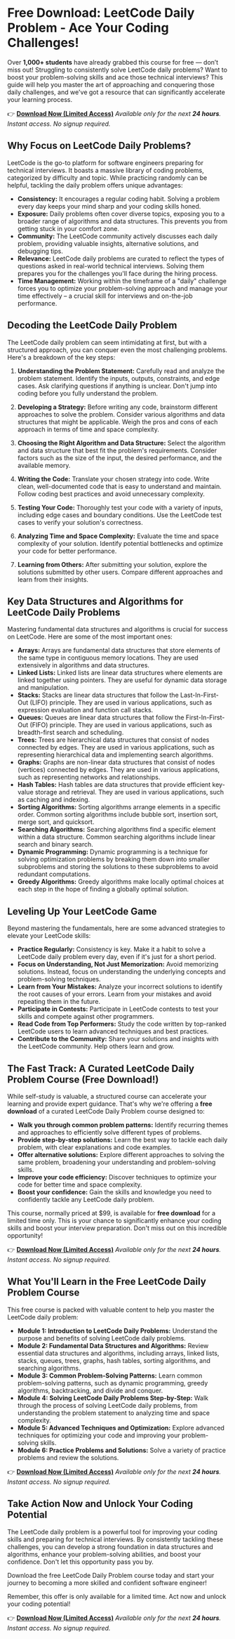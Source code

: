 # Free Download: LeetCode Daily Problem - Ace Your Coding Challenges!

Over **1,000+ students** have already grabbed this course for free — don’t miss out!
Struggling to consistently solve LeetCode daily problems? Want to boost your problem-solving skills and ace those technical interviews? This guide will help you master the art of approaching and conquering those daily challenges, and we've got a resource that can significantly accelerate your learning process.

👉 **[Download Now (Limited Access)](https://udemywork.com/leetcode-daily-problem)**
_Available only for the next **24 hours**. Instant access. No signup required._

## Why Focus on LeetCode Daily Problems?

LeetCode is the go-to platform for software engineers preparing for technical interviews. It boasts a massive library of coding problems, categorized by difficulty and topic. While practicing randomly can be helpful, tackling the daily problem offers unique advantages:

*   **Consistency:** It encourages a regular coding habit. Solving a problem every day keeps your mind sharp and your coding skills honed.
*   **Exposure:** Daily problems often cover diverse topics, exposing you to a broader range of algorithms and data structures. This prevents you from getting stuck in your comfort zone.
*   **Community:** The LeetCode community actively discusses each daily problem, providing valuable insights, alternative solutions, and debugging tips.
*   **Relevance:** LeetCode daily problems are curated to reflect the types of questions asked in real-world technical interviews. Solving them prepares you for the challenges you'll face during the hiring process.
*   **Time Management:** Working within the timeframe of a "daily" challenge forces you to optimize your problem-solving approach and manage your time effectively – a crucial skill for interviews and on-the-job performance.

## Decoding the LeetCode Daily Problem

The LeetCode daily problem can seem intimidating at first, but with a structured approach, you can conquer even the most challenging problems. Here's a breakdown of the key steps:

1.  **Understanding the Problem Statement:** Carefully read and analyze the problem statement. Identify the inputs, outputs, constraints, and edge cases. Ask clarifying questions if anything is unclear. Don't jump into coding before you fully understand the problem.

2.  **Developing a Strategy:** Before writing any code, brainstorm different approaches to solve the problem. Consider various algorithms and data structures that might be applicable. Weigh the pros and cons of each approach in terms of time and space complexity.

3.  **Choosing the Right Algorithm and Data Structure:** Select the algorithm and data structure that best fit the problem's requirements. Consider factors such as the size of the input, the desired performance, and the available memory.

4.  **Writing the Code:** Translate your chosen strategy into code. Write clean, well-documented code that is easy to understand and maintain. Follow coding best practices and avoid unnecessary complexity.

5.  **Testing Your Code:** Thoroughly test your code with a variety of inputs, including edge cases and boundary conditions. Use the LeetCode test cases to verify your solution's correctness.

6.  **Analyzing Time and Space Complexity:** Evaluate the time and space complexity of your solution. Identify potential bottlenecks and optimize your code for better performance.

7.  **Learning from Others:** After submitting your solution, explore the solutions submitted by other users. Compare different approaches and learn from their insights.

## Key Data Structures and Algorithms for LeetCode Daily Problems

Mastering fundamental data structures and algorithms is crucial for success on LeetCode. Here are some of the most important ones:

*   **Arrays:** Arrays are fundamental data structures that store elements of the same type in contiguous memory locations. They are used extensively in algorithms and data structures.
*   **Linked Lists:** Linked lists are linear data structures where elements are linked together using pointers. They are useful for dynamic data storage and manipulation.
*   **Stacks:** Stacks are linear data structures that follow the Last-In-First-Out (LIFO) principle. They are used in various applications, such as expression evaluation and function call stacks.
*   **Queues:** Queues are linear data structures that follow the First-In-First-Out (FIFO) principle. They are used in various applications, such as breadth-first search and scheduling.
*   **Trees:** Trees are hierarchical data structures that consist of nodes connected by edges. They are used in various applications, such as representing hierarchical data and implementing search algorithms.
*   **Graphs:** Graphs are non-linear data structures that consist of nodes (vertices) connected by edges. They are used in various applications, such as representing networks and relationships.
*   **Hash Tables:** Hash tables are data structures that provide efficient key-value storage and retrieval. They are used in various applications, such as caching and indexing.
*   **Sorting Algorithms:** Sorting algorithms arrange elements in a specific order. Common sorting algorithms include bubble sort, insertion sort, merge sort, and quicksort.
*   **Searching Algorithms:** Searching algorithms find a specific element within a data structure. Common searching algorithms include linear search and binary search.
*   **Dynamic Programming:** Dynamic programming is a technique for solving optimization problems by breaking them down into smaller subproblems and storing the solutions to these subproblems to avoid redundant computations.
*   **Greedy Algorithms:** Greedy algorithms make locally optimal choices at each step in the hope of finding a globally optimal solution.

## Leveling Up Your LeetCode Game

Beyond mastering the fundamentals, here are some advanced strategies to elevate your LeetCode skills:

*   **Practice Regularly:** Consistency is key. Make it a habit to solve a LeetCode daily problem every day, even if it's just for a short period.
*   **Focus on Understanding, Not Just Memorization:** Avoid memorizing solutions. Instead, focus on understanding the underlying concepts and problem-solving techniques.
*   **Learn from Your Mistakes:** Analyze your incorrect solutions to identify the root causes of your errors. Learn from your mistakes and avoid repeating them in the future.
*   **Participate in Contests:** Participate in LeetCode contests to test your skills and compete against other programmers.
*   **Read Code from Top Performers:** Study the code written by top-ranked LeetCode users to learn advanced techniques and best practices.
*   **Contribute to the Community:** Share your solutions and insights with the LeetCode community. Help others learn and grow.

## The Fast Track: A Curated LeetCode Daily Problem Course (Free Download!)

While self-study is valuable, a structured course can accelerate your learning and provide expert guidance. That's why we're offering a **free download** of a curated LeetCode Daily Problem course designed to:

*   **Walk you through common problem patterns:** Identify recurring themes and approaches to efficiently solve different types of problems.
*   **Provide step-by-step solutions:** Learn the best way to tackle each daily problem, with clear explanations and code examples.
*   **Offer alternative solutions:** Explore different approaches to solving the same problem, broadening your understanding and problem-solving skills.
*   **Improve your code efficiency:** Discover techniques to optimize your code for better time and space complexity.
*   **Boost your confidence:** Gain the skills and knowledge you need to confidently tackle any LeetCode daily problem.

This course, normally priced at $99, is available for **free download** for a limited time only. This is your chance to significantly enhance your coding skills and boost your interview preparation. Don't miss out on this incredible opportunity!

👉 **[Download Now (Limited Access)](https://udemywork.com/leetcode-daily-problem)**
_Available only for the next **24 hours**. Instant access. No signup required._

## What You'll Learn in the Free LeetCode Daily Problem Course

This free course is packed with valuable content to help you master the LeetCode daily problem:

*   **Module 1: Introduction to LeetCode Daily Problems:** Understand the purpose and benefits of solving LeetCode daily problems.
*   **Module 2: Fundamental Data Structures and Algorithms:** Review essential data structures and algorithms, including arrays, linked lists, stacks, queues, trees, graphs, hash tables, sorting algorithms, and searching algorithms.
*   **Module 3: Common Problem-Solving Patterns:** Learn common problem-solving patterns, such as dynamic programming, greedy algorithms, backtracking, and divide and conquer.
*   **Module 4: Solving LeetCode Daily Problems Step-by-Step:** Walk through the process of solving LeetCode daily problems, from understanding the problem statement to analyzing time and space complexity.
*   **Module 5: Advanced Techniques and Optimization:** Explore advanced techniques for optimizing your code and improving your problem-solving skills.
*   **Module 6: Practice Problems and Solutions:** Solve a variety of practice problems and review the solutions.

👉 **[Download Now (Limited Access)](https://udemywork.com/leetcode-daily-problem)**
_Available only for the next **24 hours**. Instant access. No signup required._

## Take Action Now and Unlock Your Coding Potential

The LeetCode daily problem is a powerful tool for improving your coding skills and preparing for technical interviews. By consistently tackling these challenges, you can develop a strong foundation in data structures and algorithms, enhance your problem-solving abilities, and boost your confidence. Don't let this opportunity pass you by.

Download the free LeetCode Daily Problem course today and start your journey to becoming a more skilled and confident software engineer!

Remember, this offer is only available for a limited time. Act now and unlock your coding potential!

👉 **[Download Now (Limited Access)](https://udemywork.com/leetcode-daily-problem)**
_Available only for the next **24 hours**. Instant access. No signup required._
